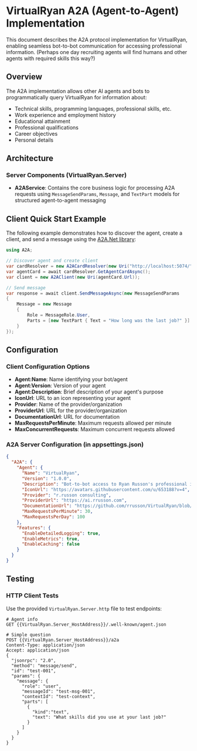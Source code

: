 # VirtualRyan A2A (Agent-to-Agent) Implementation
This document describes the A2A protocol implementation for VirtualRyan, enabling seamless bot-to-bot communication for accessing professional information. (Perhaps one day recruiting agents will find humans and other agents with required skills this way?)

## Overview
The A2A implementation allows other AI agents and bots to programmatically query VirtualRyan for information about:
- Technical skills, programming languages, professional skills, etc.
- Work experience and employment history
- Educational attainment
- Professional qualifications
- Career objectives
- Personal details

## Architecture
### Server Components (VirtualRyan.Server)
- **A2AService**: Contains the core business logic for processing A2A requests using `MessageSendParams`, `Message`, and `TextPart` models for structured agent-to-agent messaging

## Client Quick Start Example
The following example demonstrates how to discover the agent, create a client, and send a message using the [A2A.Net library](https://github.com/a2aproject/a2a-dotnet):

```csharp
using A2A;

// Discover agent and create client
var cardResolver = new A2ACardResolver(new Uri("http://localhost:5074/"));
var agentCard = await cardResolver.GetAgentCardAsync();
var client = new A2AClient(new Uri(agentCard.Url));

// Send message
var response = await client.SendMessageAsync(new MessageSendParams
{
    Message = new Message
    {
        Role = MessageRole.User,
        Parts = [new TextPart { Text = "How long was the last job?" }]
    }
});
```

## Configuration
### Client Configuration Options
- **Agent:Name**: Name identifying your bot/agent
- **Agent:Version**: Version of your agent
- **Agent:Description**: Brief description of your agent's purpose
- **IconUrl**: URL to an icon representing your agent
- **Provider**: Name of the provider/organization
- **ProviderUrl**: URL for the provider/organization
- **DocumentationUrl**: URL for documentation
- **MaxRequestsPerMinute**: Maximum requests allowed per minute
- **MaxConcurrentRequests**: Maximum concurrent requests allowed

### A2A Server Configuration (in appsettings.json)
```json
{
  "A2A": {
    "Agent": {
      "Name": "VirtualRyan",
      "Version": "1.0.0",
      "Description": "Bot-to-bot access to Ryan Russon's professional information.",
      "IconUrl": "https://avatars.githubusercontent.com/u/653188?v=4",
      "Provider": "r.russon consulting",
      "ProviderUrl": "https://ai.rrusson.com",
      "DocumentationUrl": "https://github.com/rrusson/VirtualRyan/blob/main/A2A-IMPLEMENTATION-GUIDE.md",
      "MaxRequestsPerMinute": 30,
      "MaxRequestsPerDay": 100
    },
    "Features": {
      "EnableDetailedLogging": true,
      "EnableMetrics": true,
      "EnableCaching": false
    }
  }
}
```

## Testing
### HTTP Client Tests
Use the provided `VirtualRyan.Server.http` file to test endpoints:

```http
# Agent info
GET {{VirtualRyan.Server_HostAddress}}/.well-known/agent.json

# Simple question
POST {{VirtualRyan.Server_HostAddress}}/a2a
Content-Type: application/json
Accept: application/json
{
  "jsonrpc": "2.0",
  "method": "message/send",
  "id": "test-001",
  "params": {
    "message": {
      "role": "user",
      "messageId": "test-msg-001",
      "contextId": "test-context",
      "parts": [
        {
          "kind":"text",
          "text": "What skills did you use at your last job?"
        }
      ]
    }
  }
}
```
